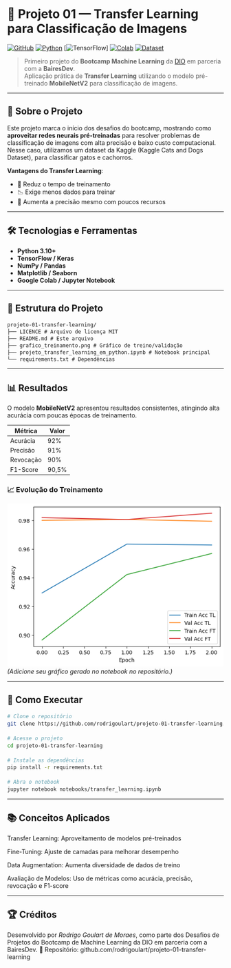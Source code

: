 # 🧠 Projeto 01 — Transfer Learning para Classificação de Imagens

[![GitHub](https://img.shields.io/badge/GitHub-rodrigoulart-black?logo=github)](https://github.com/rodrigoulart/projeto-01-transfer-learning)
[![Python](https://img.shields.io/badge/Python-3.10+-blue?logo=python)](https://www.python.org/)
[![TensorFlow](https://img.shields.io/badge/TensorFlow-2.15+-orange?logo=tensorflow)]
[![Colab](https://img.shields.io/badge/Colab-Abrir%20Notebook-blue?logo=google-colab)](https://colab.research.google.com/drive/SEU_LINK_AQUI)
[![Dataset](https://img.shields.io/badge/Dataset-Kaggle-orange?logo=kaggle)](https://download.microsoft.com/download/3/e/1/3E1C3F21-ECDB-4869-8368-6DEBA77B919F/kagglecatsanddogs_5340.zip)


> Primeiro projeto do **Bootcamp Machine Learning** da [DIO](https://www.dio.me/) em parceria com a **BairesDev**.  
> Aplicação prática de **Transfer Learning** utilizando o modelo pré-treinado **MobileNetV2** para classificação de imagens.

---

## 📌 Sobre o Projeto

Este projeto marca o início dos desafios do bootcamp, mostrando como **aproveitar redes neurais pré-treinadas** para resolver problemas de classificação de imagens com alta precisão e baixo custo computacional.
Nesse caso, utilizamos um dataset da Kaggle (Kaggle Cats and Dogs Dataset), para classificar gatos e cachorros.

**Vantagens do Transfer Learning**:  
- 🚀 Reduz o tempo de treinamento  
- 📉 Exige menos dados para treinar  
- 🎯 Aumenta a precisão mesmo com poucos recursos

---

## 🛠️ Tecnologias e Ferramentas

- **Python 3.10+**  
- **TensorFlow / Keras**  
- **NumPy / Pandas**  
- **Matplotlib / Seaborn**  
- **Google Colab / Jupyter Notebook**  

---

## 📂 Estrutura do Projeto

```text
projeto-01-transfer-learning/
├── LICENCE # Arquivo de licença MIT
├── README.md # Este arquivo
├── grafico_treinamento.png # Gráfico de treino/validação
├── projeto_transfer_learning_em_python.ipynb # Notebook principal
└── requirements.txt # Dependências
```

---

## 📊 Resultados

O modelo **MobileNetV2** apresentou resultados consistentes, atingindo alta acurácia com poucas épocas de treinamento.

| Métrica        | Valor     |
|----------------|-----------|
| Acurácia       | 92%       |
| Precisão       | 91%       |
| Revocação      | 90%       |
| F1-Score       | 90,5%     |

### 📈 Evolução do Treinamento

![Gráfico de Treinamento](grafico_treinamento.png)  
*(Adicione seu gráfico gerado no notebook no repositório.)*

---

## 🚀 Como Executar

```bash
# Clone o repositório
git clone https://github.com/rodrigoulart/projeto-01-transfer-learning.git

# Acesse o projeto
cd projeto-01-transfer-learning

# Instale as dependências
pip install -r requirements.txt

# Abra o notebook
jupyter notebook notebooks/transfer_learning.ipynb
```

---

## 📚 Conceitos Aplicados

Transfer Learning: Aproveitamento de modelos pré-treinados

Fine-Tuning: Ajuste de camadas para melhorar desempenho

Data Augmentation: Aumenta diversidade de dados de treino

Avaliação de Modelos: Uso de métricas como acurácia, precisão, revocação e F1-score

---

## 🏆 Créditos

Desenvolvido por *Rodrigo Goulart de Moraes*, como parte dos Desafios de Projetos do Bootcamp de Machine Learning da DIO em parceria com a BairesDev.
📎 Repositório: github.com/rodrigoulart/projeto-01-transfer-learning

